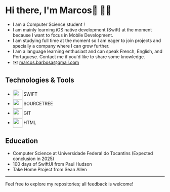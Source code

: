 # Hi there, I'm Marcos👋 :man_student:

- I am a Computer Science student !
- I am mainly learning iOS native development (Swift) at the moment because I want to focus in Mobile Development.
- I am studying full time at the moment so I am eager to join projects and specially a company where I can grow further.
- I am a language learning enthusiast and can speak French, English, and Portuguese. Contact me if you'd like to share some knowledge.
- :envelope: <a href="mailto:marcos.barbosa@mail.uft.edu.br" target="_blank">marcos.barbosa@gmail.com</a>

## Technologies & Tools
- <img align="center" height="30" width="30" src="https://cdn.jsdelivr.net/gh/devicons/devicon/icons/swift/swift-original.svg"/> SWIFT
- <img align="center" height="30" width="30" src="https://cdn.jsdelivr.net/gh/devicons/devicon/icons/sourcetree/sourcetree-original.svg"/> SOURCETREE
- <img align="center" height="30" width="30" src="https://cdn.jsdelivr.net/gh/devicons/devicon/icons/git/git-original.svg"/> GIT
- <img align="center" height="30" width="30" src="https://cdn.jsdelivr.net/gh/devicons/devicon/icons/html5/html5-original.svg" /> HTML

## Education
- Computer Science at Universidade Federal do Tocantins (Expected conclusion in 2025)
- 100 days of SwiftUI from Paul Hudson
- Take Home Project from Sean Allen 


___
Feel free to explore my repositories; all feedback is welcome!
